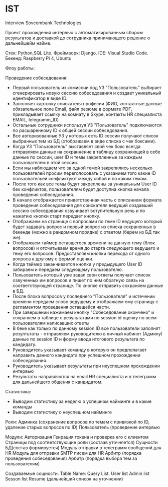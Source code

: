 # IST
Interview Sovcombank Technologies

Проект прохождения интервью с автоматизированным сбором результатов и доставкой до сотрудника принимающего решение о дальнейшейм найме.

Стек: Python,SQL Lite.
Фреймворк: Django.
IDE: Visual Studio Code.
Бекенд: Raspberry Pi 4, Ubuntu

Флоу работы:

Проведение собеседования:
- Первый пользователь из комиссии под УЗ "Пользователь" выбирает сгенерировать новую сессию собеседования и создает уникальный идентификатор в виде ID.
- Заполняет карточку соискателя професии (ФИО, контактные данные обязательное поле Email, файл резюме в формате PDF, прикладывает ссылку на комнату в Skype, контакты HR специалиста EMAIL, telegramm_ID)
- Остальные сотрудники используя УЗ "Пользователь" подключаются по расшаренному ID к общей сессии собеседования.
- Все авторизованные УЗ у которых есть ID сессии получают список выбранных тем из БД (отображаем в виде списка с чек боксами).
- Когда УЗ "Пользователь" выставляет свой чек бокс всегда отправляем данные на сохраннение в таблицу сохраняющей в себе данные по сессии, user ID и темы закрепленные за каждым пользователем в этой сессии.
- Если мы наблюдаем что за одной темой закрепились несколько пользователей просим переголосовать с указанием того какие ID пользовательей конфликтуют между собой и по каким темам.
- После того как все темы будут закреплены за уникальным User ID бех конфликтов, пользователям будет доступна кнопка начала проведения собеседования.
- В начале отображается приветственная часть с описанием формата проведения собеседования для соискателя ведущий создавший сессию собеседования озвучивает вступительную речь и по нажатию кнопки старт передает кнопку.
- Отображаем на странице с вопросами по теме ID ведущего который будет задавать вопрос и первый вопрос из списка сохраненных в бекенде (можно в рандомном порядке) с ответом (берем из БД так же).
- Отображаем таймер оставшегося времени на данную тему (блок вопросов) и отсчитываем время до старта следующего ведущего и тему его вопросов. Предоставляем кнопки перехода от одного вопроса к другому с формой оценки.
- Когда таймер заканчивается кнопки у предыдущего User ID забираем и передаем следующему пользователю.
- Пользователь который уже задал свои ответы получает список озвученных им вопросов и пишет по ним обратную связь на соответствующей странице. По кнопке отправить сохраняем данные в БД.
- После блока вопросов у последнего "Пользователя" и истечении времени передаем слово ведущему и отображаем ему страницу с регламентом проведения оставшейся части.
- При завершении нажимаем кнопку "Собеседование окончено" и сохраняем в таблице с результатами по session id оценку по всем пользователям написавших ответы
- В беке как только по данному session ID все пользователи заполнят резултьтаты - отправляем руководителю в личный кабинет (Админу) данные по session ID и форму ввода итогового результата по кандидату.
- Руководитель указывает команду в которую он предполагает направить данного кандидата при успешном прохождении собеседования.
- Руководитель указывает результаты при неуспешном прохождении интервью
- Результаты направляются на email HR специалиста и в телеграмм для дальнейшего общения с кандидатом.

Статистика:
- Выводим статистику за неделю о успешном найминге и в какие команды
- Выводим статистику о неуспешном найминге


Роли:
Админка (сохранение вопросов по темам с привязкой по ID, удаление старых вопросов по ID)
Пользователь (проведение интервью 

Модули:
Авторизация
Генрация токена и проверка его с клиентом
Страницы под соответствующие роли (состаав уточняется)
Сущности БД(состав формируется)
Модуль отправки в телеграмм сообщений для HR
Модуль для отправки SMTP писем для HR
Арбитр (порядка проведения собеседования)
Арбитр (порядка выбора тем за пользователям)


Создаваемые сощности.
Table Name:
Query List.
User list
Admin list
Sesson list
Resume
(дальнейший список на уточнении)
